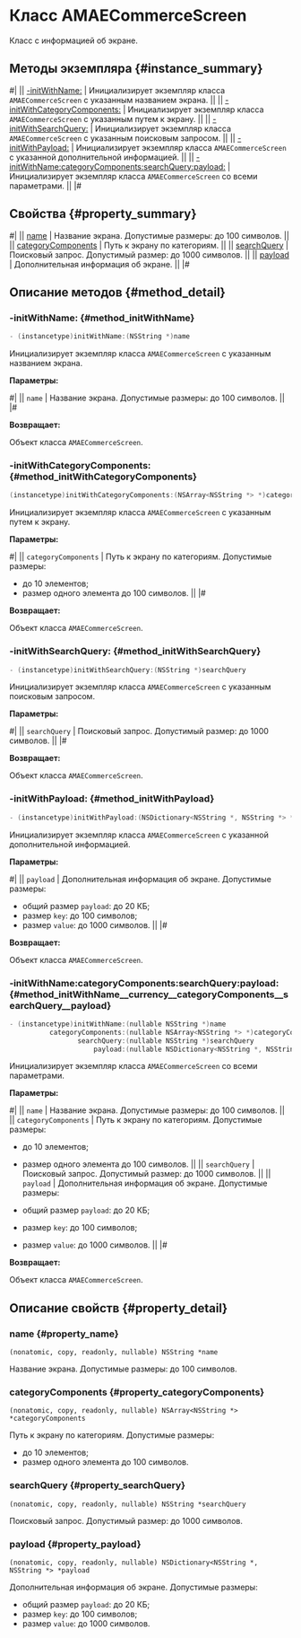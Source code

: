 # Класс AMAECommerceScreen

Класс с информацией об экране.

## Методы экземпляра {#instance_summary}

#|
|| [-initWithName:](#method_initWithName) | Инициализирует экземпляр класса `AMAECommerceScreen` с указанным названием экрана. ||
|| [-initWithCategoryComponents:](#method_initWithCategoryComponents) | Инициализирует экземпляр класса `AMAECommerceScreen` с указанным путем к экрану. ||
|| [-initWithSearchQuery:](#method_initWithSearchQuery) | Инициализирует экземпляр класса `AMAECommerceScreen` с указанным поисковым запросом. ||
|| [-initWithPayload:](#method_initWithPayload) | Инициализирует экземпляр класса `AMAECommerceScreen` с указанной дополнительной информацией. ||
|| [-initWithName:categoryComponents:searchQuery:payload:](#method_initWithName__currency__categoryComponents__searchQuery__payload) | Инициализирует экземпляр класса `AMAECommerceScreen` со всеми параметрами. ||
|#

## Свойства {#property_summary}

#|
|| [name](#property_name) | Название экрана. Допустимые размеры: до 100 символов. ||
|| [categoryComponents](#property_categoryComponents) | Путь к экрану по категориям. ||
|| [searchQuery](#property_searchQuery) | Поисковый запрос. Допустимый размер: до 1000 символов. ||
|| [payload](#property_payload) | Дополнительная информация об экране. ||
|#

## Описание методов {#method_detail}

### -initWithName: {#method_initWithName}

```objectivec translate=no
- (instancetype)initWithName:(NSString *)name
```

Инициализирует экземпляр класса `AMAECommerceScreen` с указанным названием экрана.

**Параметры:**

#|
|| `name` | Название экрана. Допустимые размеры: до 100 символов. ||
|#

**Возвращает:**

Объект класса `AMAECommerceScreen`.

### -initWithCategoryComponents: {#method_initWithCategoryComponents}

```objectivec translate=no
(instancetype)initWithCategoryComponents:(NSArray<NSString *> *)categoryComponents
```

Инициализирует экземпляр класса `AMAECommerceScreen` с указанным путем к экрану.

**Параметры:**

#|
|| `categoryComponents` | Путь к экрану по категориям. Допустимые размеры:

- до 10 элементов;
- размер одного элемента до 100 символов. ||
|#

**Возвращает:**

Объект класса `AMAECommerceScreen`.

### -initWithSearchQuery: {#method_initWithSearchQuery}

```objectivec translate=no
- (instancetype)initWithSearchQuery:(NSString *)searchQuery
```

Инициализирует экземпляр класса `AMAECommerceScreen` с указанным поисковым запросом.

**Параметры:**

#|
|| `searchQuery` | Поисковый запрос. Допустимый размер: до 1000 символов. ||
|#

**Возвращает:**

Объект класса `AMAECommerceScreen`.

### -initWithPayload: {#method_initWithPayload}

```objectivec translate=no
- (instancetype)initWithPayload:(NSDictionary<NSString *, NSString *> *)payload;
```

Инициализирует экземпляр класса `AMAECommerceScreen` с указанной дополнительной информацией.

**Параметры:**

#|
|| `payload` | Дополнительная информация об экране. Допустимые размеры:

- общий размер `payload`: до 20 КБ;
- размер `key`: до 100 символов;
- размер `value`: до 1000 символов. ||
|#

**Возвращает:**

Объект класса `AMAECommerceScreen`.

### ‑initWithName:categoryComponents:searchQuery:payload: {#method_initWithName__currency__categoryComponents__searchQuery__payload}

```objectivec translate=no
- (instancetype)initWithName:(nullable NSString *)name
          categoryComponents:(nullable NSArray<NSString *> *)categoryComponents
                 searchQuery:(nullable NSString *)searchQuery
                     payload:(nullable NSDictionary<NSString *, NSString *> *)payload
```

Инициализирует экземпляр класса `AMAECommerceScreen` со всеми параметрами.

**Параметры:**

#|
|| `name` | Название экрана. Допустимые размеры: до 100 символов. ||
|| `categoryComponents` | Путь к экрану по категориям. Допустимые размеры:

- до 10 элементов;
- размер одного элемента до 100 символов. ||
|| `searchQuery` | Поисковый запрос. Допустимый размер: до 1000 символов. ||
|| `payload` | Дополнительная информация об экране. Допустимые размеры:

- общий размер `payload`: до 20 КБ;
- размер `key`: до 100 символов;
- размер `value`: до 1000 символов. ||
|#

**Возвращает:**

Объект класса `AMAECommerceScreen`.

## Описание свойств {#property_detail}

### name {#property_name}

`(nonatomic, copy, readonly, nullable) NSString *name`

Название экрана. Допустимые размеры: до 100 символов.

### categoryComponents {#property_categoryComponents}

`(nonatomic, copy, readonly, nullable) NSArray<NSString *> *categoryComponents`

Путь к экрану по категориям. Допустимые размеры:

- до 10 элементов;
- размер одного элемента до 100 символов.

### searchQuery {#property_searchQuery}

`(nonatomic, copy, readonly, nullable) NSString *searchQuery`

Поисковый запрос. Допустимый размер: до 1000 символов.

### payload {#property_payload}

`(nonatomic, copy, readonly, nullable) NSDictionary<NSString *, NSString *> *payload`

Дополнительная информация об экране. Допустимые размеры:

- общий размер `payload`: до 20 КБ;
- размер `key`: до 100 символов;
- размер `value`: до 1000 символов.
